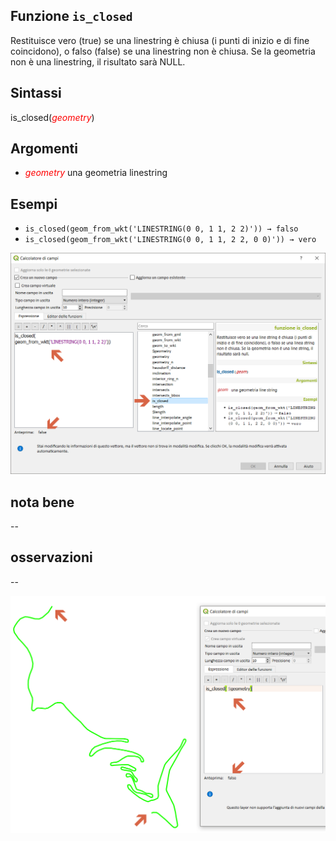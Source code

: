 ## Funzione `is_closed`

Restituisce vero (true) se una linestring è chiusa (i punti di inizio e di fine coincidono), o falso (false) se una linestring non è chiusa. Se la geometria non è una linestring, il risultato sarà NULL.

## Sintassi

is_closed(<span style="color:red;">_geometry_</span>)

## Argomenti

* <span style="color:red;">_geometry_</span> una geometria linestring

## Esempi

* `is_closed(geom_from_wkt('LINESTRING(0 0, 1 1, 2 2)')) → falso`
* `is_closed(geom_from_wkt('LINESTRING(0 0, 1 1, 2 2, 0 0)')) → vero`

<img src="/img/geometria/is_closed/is_closed1.png">

## nota bene

--

## osservazioni

--

<img src="/img/geometria/is_closed/is_closed2.png"> 